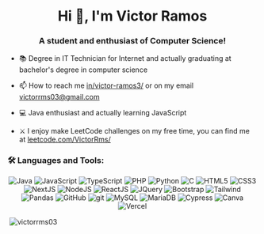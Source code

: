 <h1 align="center">Hi 👋, I'm Victor Ramos</h1>
<h3 align="center">A student and enthusiast of Computer Science!</h3>

- 📚 Degree in IT Technician for Internet and actually graduating at bachelor's degree in computer science

- 📫 How to reach me <a href="https://www.linkedin.com/in/victor-ramos3/">in/victor-ramos3/</a> or on my email <a>victorrms03@gmail.com</a>

- 💻 Java enthusiast and actually learning JavaScript

- ⚔ I enjoy make LeetCode challenges on my free time, you can find me at <a href="https://leetcode.com/VictorRms/">leetcode.com/VictorRms/</a>

<h3 align="left">🛠 Languages and Tools:</h3>
<p align="center"> 
  
  <img src="https://img.shields.io/badge/java-%23ED8B00.svg?style=for-the-badge&logo=openjdk&logoColor=white" alt="Java"/>
  <img src="https://img.shields.io/badge/javascript-%23323330.svg?style=for-the-badge&logo=javascript&logoColor=%23F7DF1E" alt="JavaScript"/>
  <img src="https://img.shields.io/badge/TypeScript-007ACC?style=for-the-badge&logo=typescript&logoColor=white" alt="TypeScript"/>
  <img src="https://img.shields.io/badge/php-%23777BB4.svg?style=for-the-badge&logo=php&logoColor=white" alt="PHP"/>
  <img src="https://img.shields.io/badge/Python-3776AB?logo=python&logoColor=fff" alt="Python"/>
  <img src="https://img.shields.io/badge/c-%2300599C.svg?style=for-the-badge&logo=c&logoColor=white" alt="C"/>
  
  <img src="https://img.shields.io/badge/html5-%23E34F26.svg?style=for-the-badge&logo=html5&logoColor=white" alt="HTML5"/>
  <img src="https://img.shields.io/badge/css3-%231572B6.svg?style=for-the-badge&logo=css3&logoColor=white" alt="CSS3"/>
  
  <img src="https://img.shields.io/badge/Next.js-black?logo=next.js&logoColor=white" alt="NextJS"/>
  <img src="https://img.shields.io/badge/Node.js-6DA55F?logo=node.js&logoColor=white" alt="NodeJS"/>
  <img src="https://img.shields.io/badge/React-%2320232a.svg?logo=react&logoColor=%2361DAFB" alt="ReactJS"/>
  <img src="https://img.shields.io/badge/jquery-%230769AD.svg?style=for-the-badge&logo=jquery&logoColor=white" alt="JQuery"/>
  
  <img src="https://img.shields.io/badge/-boostrap-0D1117?style=for-the-badge&logo=bootstrap&labelColor=0D1117" alt="Bootstrap"/>
  <img src="https://img.shields.io/badge/Tailwind%20CSS-%2338B2AC.svg?logo=tailwind-css&logoColor=white" alt="Tailwind"/>
  
  <img src="https://img.shields.io/badge/Pandas-150458?logo=pandas&logoColor=fff" alt="Pandas"/>
  
  <img src="https://img.shields.io/badge/github-%23121011.svg?style=for-the-badge&logo=github&logoColor=white" alt="GitHub"/>
  <img src="https://img.shields.io/badge/git-%23F05033.svg?style=for-the-badge&logo=git&logoColor=white" alt="git"/>
  
  <img src="https://img.shields.io/badge/mysql-%2300f.svg?style=for-the-badge&logo=mysql&logoColor=white" alt="MySQL"/>
  <img src="https://img.shields.io/badge/MariaDB-003545?style=for-the-badge&logo=mariadb&logoColor=white" alt="MariaDB"/>
  
  <img src="https://img.shields.io/badge/-cypress-%23E5E5E5?style=for-the-badge&logo=cypress&logoColor=058a5e" alt="Cypress"/>
  
  <img src="https://img.shields.io/badge/Canva-%2300C4CC.svg?&logo=Canva&logoColor=white" alt="Canva"/>
  
  <img src="https://img.shields.io/badge/Vercel-%23000000.svg?logo=vercel&logoColor=white" alt="Vercel"/>
  
</p>

<!-- <p><img align="left" src="https://github-readme-stats.vercel.app/api/top-langs?username=victorrms03&show_icons=true&theme=dark&locale=en&layout=compact" alt="victorrms03" /></p> -->

<p>&nbsp;<img align="center" src="https://github-readme-stats.vercel.app/api?username=victorrms03&show_icons=true&theme=dark&locale=en" alt="victorrms03" /></p>
